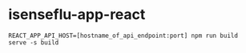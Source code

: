 # isenseflu-app-react


```
REACT_APP_API_HOST=[hostname_of_api_endpoint:port] npm run build
serve -s build
```
